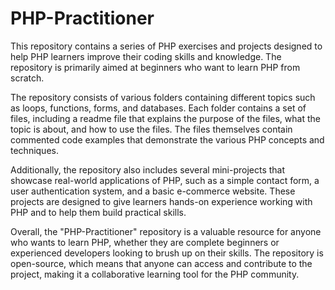 # PHP-Practitioner
This repository contains a series of PHP exercises and projects designed to help PHP learners improve their coding skills and knowledge. The repository is primarily aimed at beginners who want to learn PHP from scratch.

The repository consists of various folders containing different topics such as loops, functions, forms, and databases. Each folder contains a set of files, including a readme file that explains the purpose of the files, what the topic is about, and how to use the files. The files themselves contain commented code examples that demonstrate the various PHP concepts and techniques.

Additionally, the repository also includes several mini-projects that showcase real-world applications of PHP, such as a simple contact form, a user authentication system, and a basic e-commerce website. These projects are designed to give learners hands-on experience working with PHP and to help them build practical skills.

Overall, the "PHP-Practitioner" repository is a valuable resource for anyone who wants to learn PHP, whether they are complete beginners or experienced developers looking to brush up on their skills. The repository is open-source, which means that anyone can access and contribute to the project, making it a collaborative learning tool for the PHP community.
